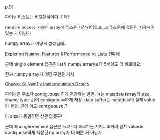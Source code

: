 p.91

파이썬 리스트는 비효율적이다..? 왜?

random access 가능한 array에 주소들 저장되어있고, 그 주소들에 값들이 저장되어있는 거 아닌가

numpy array가 어떻게 생겼길래..

[Exploring Numpy: Features & Performance Vs Lists](https://blog.stackademic.com/exploring-numpy-features-performance-vs-lists-7f0b43d2af5f) 진짜네

근데 single element 접근은 list가 numpy arrary보다 5배정도 더 빠르대요..

진짜 numpy array가 어떵 구현된 거지

[Chapter 6: NumPy Implementation Details](https://www.tomasbeuzen.com/python-programming-for-data-science/chapters/chapter6-numpy-addendum.html)

파이썬은 주소만 contiguouse 하게 저장하는 반면, 얘는 metadata(array의 size, shape, type 등)이 contiguouse하게 저장. data buffer는 metadata의 실제 value가 들감. 근데 얘도 contiguouse..?

아 size가 동일하면 상관 없겠구나

근데 왜 single element 접근은 list가 더 빠르다는 거지.. 오히려 실제 value도 contiguose하게 저장된 np array가 더 빠른 거 아닌가
